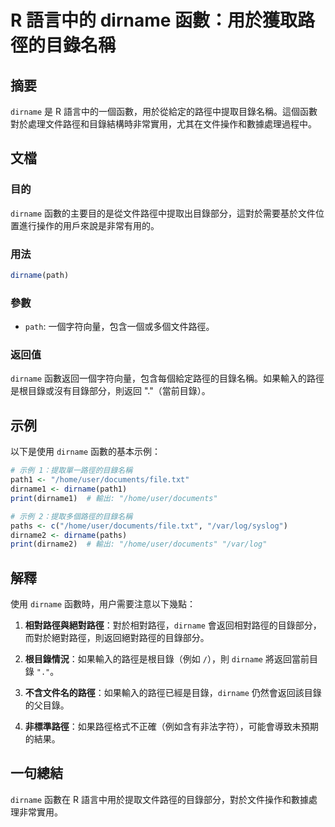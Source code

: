 <!--
Meta Description: # R 語言中的 dirname 函數：用於獲取路徑的目錄名稱 ## 摘要 `dirname` 是 R 語言中的一個函數，用於從給定的路徑中提取目錄名稱。這個函數對於處理文件路徑和目錄結構時非常實用，尤其在文件操作和數據處理過程中。 ## 文檔 ### 目的 `dirname` 函數的主要目的是從文...
Meta Keywords: dirname, home, user, documents, path
-->

# R 語言中的 dirname 函數：用於獲取路徑的目錄名稱

## 摘要
`dirname` 是 R 語言中的一個函數，用於從給定的路徑中提取目錄名稱。這個函數對於處理文件路徑和目錄結構時非常實用，尤其在文件操作和數據處理過程中。

## 文檔
### 目的
`dirname` 函數的主要目的是從文件路徑中提取出目錄部分，這對於需要基於文件位置進行操作的用戶來說是非常有用的。

### 用法
```R
dirname(path)
```

### 參數
- `path`: 一個字符向量，包含一個或多個文件路徑。

### 返回值
`dirname` 函數返回一個字符向量，包含每個給定路徑的目錄名稱。如果輸入的路徑是根目錄或沒有目錄部分，則返回 "."（當前目錄）。

## 示例
以下是使用 `dirname` 函數的基本示例：

```R
# 示例 1：提取單一路徑的目錄名稱
path1 <- "/home/user/documents/file.txt"
dirname1 <- dirname(path1)
print(dirname1)  # 輸出: "/home/user/documents"

# 示例 2：提取多個路徑的目錄名稱
paths <- c("/home/user/documents/file.txt", "/var/log/syslog")
dirname2 <- dirname(paths)
print(dirname2)  # 輸出: "/home/user/documents" "/var/log"
```

## 解釋
使用 `dirname` 函數時，用户需要注意以下幾點：

1. **相對路徑與絕對路徑**：對於相對路徑，`dirname` 會返回相對路徑的目錄部分，而對於絕對路徑，則返回絕對路徑的目錄部分。

2. **根目錄情況**：如果輸入的路徑是根目錄（例如 `/`），則 `dirname` 將返回當前目錄 `"."`。

3. **不含文件名的路徑**：如果輸入的路徑已經是目錄，`dirname` 仍然會返回該目錄的父目錄。

4. **非標準路徑**：如果路徑格式不正確（例如含有非法字符），可能會導致未預期的結果。

## 一句總結
`dirname` 函數在 R 語言中用於提取文件路徑的目錄部分，對於文件操作和數據處理非常實用。